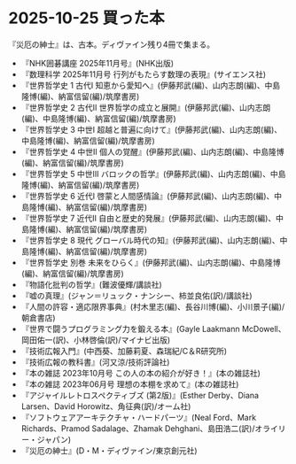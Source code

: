 # 2025-10-25 買った本
『災厄の紳士』は、古本。ディヴァイン残り4冊で集まる。

- 『NHK囲碁講座 2025年11月号』(NHK出版)
- 『数理科学 2025年11月号 行列がもたらす数理の表現』(サイエンス社)
- 『世界哲学史 1 古代Ⅰ 知恵から愛知へ』(伊藤邦武(編)、山内志朗(編)、中島隆博(編)、納富信留(編)/筑摩書房)
- 『世界哲学史 2 古代Ⅱ 世界哲学の成立と展開』(伊藤邦武(編)、山内志朗(編)、中島隆博(編)、納富信留(編)/筑摩書房)
- 『世界哲学史 3 中世Ⅰ 超越と普遍に向けて』(伊藤邦武(編)、山内志朗(編)、中島隆博(編)、納富信留(編)/筑摩書房)
- 『世界哲学史 4 中世Ⅱ 個人の覚醒』(伊藤邦武(編)、山内志朗(編)、中島隆博(編)、納富信留(編)/筑摩書房)
- 『世界哲学史 5 中世Ⅲ バロックの哲学』(伊藤邦武(編)、山内志朗(編)、中島隆博(編)、納富信留(編)/筑摩書房)
- 『世界哲学史 6 近代Ⅰ 啓蒙と人間感情論』(伊藤邦武(編)、山内志朗(編)、中島隆博(編)、納富信留(編)/筑摩書房)
- 『世界哲学史 7 近代Ⅱ 自由と歴史的発展』(伊藤邦武(編)、山内志朗(編)、中島隆博(編)、納富信留(編)/筑摩書房)
- 『世界哲学史 8 現代 グローバル時代の知』(伊藤邦武(編)、山内志朗(編)、中島隆博(編)、納富信留(編)/筑摩書房)
- 『世界哲学史 別巻 未来をひらく』(伊藤邦武(編)、山内志朗(編)、中島隆博(編)、納富信留(編)/筑摩書房)
- 『物語化批判の哲学』(難波優輝/講談社)
- 『嘘の真理』(ジャン＝リュック・ナンシー、柿並良佑(訳)/講談社)
- 『人間の許容・適応限界事典』(村木里志(編)、長谷川博(編)、小川景子(編)/朝倉書店)
- 『世界で闘うプログラミング力を鍛える本』(Gayle Laakmann McDowell、岡田佑一(訳)、小林啓倫(訳)/マイナビ出版)
- 『技術広報入門』(中西葵、加藤莉夏、森瑞紀/C＆R研究所)
- 『技術広報の教科書』(河又涼/技術評論社)
- 『本の雑誌 2023年10月号 この人の本の紹介が好き！』(本の雑誌社)
- 『本の雑誌 2023年06月号 理想の本棚を求めて』(本の雑誌社)
- 『アジャイルレトロスペクティブズ (第2版)』(Esther Derby、Diana Larsen、David Horowitz、角征典(訳)/オーム社)
- 『ソフトウェアアーキテクチャ・ハードパーツ』(Neal Ford、Mark Richards、Pramod Sadalage、Zhamak Dehghani、島田浩二(訳)/オライリー・ジャパン)
- 『災厄の紳士』(D・M・ディヴァイン/東京創元社)
